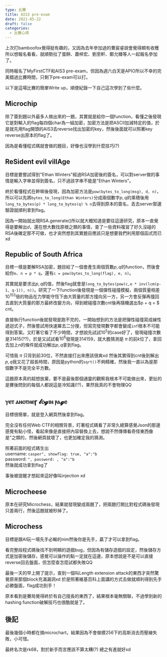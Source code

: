 ```yaml
---
type: 比賽
title: AIS3 pre-exam
date: 2021-05-22
draft: false
categories:
  - 比賽心得
---
```


上次打bamboofox覺得挺有趣的，又因為去年參加過的曹宸睿說會覺得頗有收穫所以想報名看看，就順勢拉了蛋餅、蕭梓宏、劉至軒、鄭允臻等人一起報名參加了。

同時報名了MyFirstCTF和AIS3 pre-exam，但因為週六白天是APIO所以不幸的完美錯過比賽時間，只剩下pre-exam可以打。

以下是這場比賽的簡單Write up，順便紀錄一下自己這次學到了些什麼。

## Microchip

除了簽到題以外最多人做出來的一題，其實就是給你一個function，看懂之後發現它是對輸入的flag每四個char為一組加密，加密方法是把ASCII加減特定的值，於是就先用flag開頭的AIS3去reverse找出加密的key，然後後面就可以照著key reverse出原本的flag了。

因為是看懂程式碼就會做的題目，好像也沒學到什麼技巧(?)

## ReSident evil villAge

目標是要嘗試得到"Ethan Winters"經過RSA加密後的簽名，可以對server做的事情是輸入字串並得到簽名，只不過該字串不能是"Ethan Winters"。

終於看懂程式在幹嘛後發現，因為加密方法是```pow(bytes_to_long(msg), d, n)```，所以可以先將```bytes_to_long(Ethan Winters)```分成兩個數字$p, q$的乘積後用```long_to_bytes(p) * long_to_bytes(q) % n```去得到原本的簽名，丟去server那邊驗證就順利拿到flag。

因為一開始就出現RSA.generate()所以就大概知道是要往這邊研究，原本一直覺得是要解出$d$，還在想大數找原根之類的事情，查了一些資料複習了好久沒碰的RSA後確定那不可做，也才突然想到其實題目應該只是想要我們利用那個函式而已xd

## Republic of South Africa

目標一樣是要解RSA加密，題目給了一個會產生兩個質數$p, q$的function，然後會給你```e```、```n = p * q```，還有```c = pow(bytes_to_long(flag), e, n)```。

其實就是要求出$p, q$的值，然後flag就會是```long_to_bytes(pow(c,e * inv(lcm(p-1, q-1)), n))```。研究了一下function後發現是一個彈性碰撞模擬，兩個質量相差$10^{153}$倍的物品在力學能守恆下由大質量的那方撞向另一方，另一方會反彈再撞回去直到大質量的那方最終改變方向，得到總碰撞次數cnt後再隨機選出$p + q = $ cnt。

直接執行function後就發現是跑不完的，一開始想到的方法是把彈性碰撞寫成線性遞迴式子，然後嘗試用快速冪去二分搜，但寫完發現數字都會變成```inf```根本不可能得到答案。又盯著它看了不少時間，才想說先試試$10^{5}$的case好了，發現碰撞次數是$31415$(??)，於是又試試看$10^{6}$發現是$314159$，就大膽猜測是 $\pi$ 的前$k$位了，拿回去加上$n$的條件就成功解出$p, q$拿到flag。

可惜我 $\pi$ 只背到前$30$位，不然直接打出來應該很爽xd 然後其實得到cnt後到解出$p, q$我又花了超長時間，原因是python的```sqrt()```不夠精確，然後我一直以為是那個數字不是完全平方數。

這題原本真的超想放棄，要不是最後那個通靈的觀察我根本不可能做出來，更扯的是賽後問到的每個人都說這是冷知識(!?)，果然我真的不會物理QQ

## ⲩⲉⲧ ⲁⲛⲟⲧⲏⲉꞅ 𝓵ⲟ𝓰ⲓⲛ ⲣⲁ𝓰ⲉ

目標很簡單，就是登入網頁然後拿到flag。

完全沒有任何Web CTF的相關背景，盯著程式碼看了非常久總算感覺Json的那邊感覺有點小怪，看起來像是直接把內容替換上去，想說不然傳傳看奇怪東西像是"之類的，然後網頁就壞了，也更加確定我的猜測。

照著前面的程式碼生出\
username: ```casper", showflag: true, "a":"b```\
password: ```", password: , "a":"b```\
然後就成功拿到flag了

事後被提醒才想起來這好像叫injection xd

## Microcheese

原本在研究Microchess，結果就發現變成兩題了，把兩題打開比對程式碼後發現只差兩行，然後這題就被秒掉了。

## Microchess

目標是跟AI玩一場先手必輸的nim然後你是先手，贏了才可以拿到flag。

看完整段程式碼後找不到明顯的遊戲bug，但因為有儲存遊戲的設定，然後儲存方式是加密後儲存，感覺可以操作的點一定就在這邊，原本想說是不是可以直接reverse回去盤面，但怎麼查怎麼試都失敗QQ

最後一天的早上開了提示，查到一個叫Length extension attack的東西才突然驚覺原來那個block充滿漏洞xd 於是照著維基百科上面講的方式去做就順利得到先手必勝盤面，flag成功到手！

原本看到是賽局覺得終於有自己擅長的東西了，結果根本毫無關聯，不過學到新的hashing function破解技巧也很酷就是了。

## 後記

最後幾個小時都在搞microchart，結果因為不會做模256下的高斯消去而壓線失敗，小可惜。

最終名次是rk68，對於新手而言應該不算太糟(?) 總之有進就好xd
